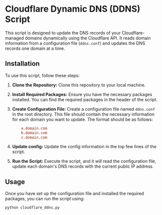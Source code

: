 # Cloudflare Dynamic DNS (DDNS) Script

This script is designed to update the DNS records of your Cloudflare-managed domains dynamically using the Cloudflare API. It reads domain information from a configuration file (`ddns.conf`) and updates the DNS records one domain at a time.

## Installation

To use this script, follow these steps:

1. **Clone the Repository:** Clone this repository to your local machine.

2. **Install Required Packages:** Ensure you have the necessary packages installed. You can find the required packages in the header of the script.

3. **Create Configuration File:** Create a configuration file named `ddns.conf` in the root directory. This file should contain the necessary information for each domain you want to update. The format should be as follows:

    ```conf
        a.domain.com
        b.domain.com
        c.domain.com
    ```

4. **Update config:** Update the config information in the top few lines of the script. 

4. **Run the Script:** Execute the script, and it will read the configuration file, update each domain's DNS records with the current public IP address.

## Usage

Once you have set up the configuration file and installed the required packages, you can run the script using:

```bash
python cloudflare_ddns.py
